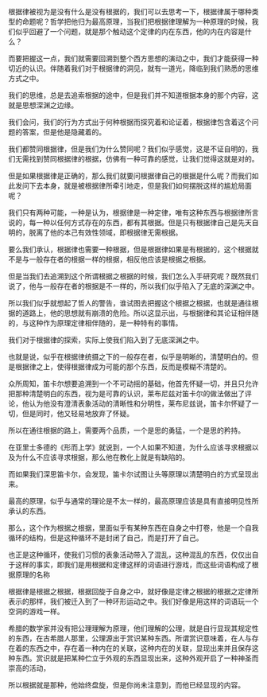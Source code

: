 <p data-pid="ZtjCxPfN">根据律被视为是没有什么是没有根据的，我们可以去思考一下，根据律属于哪种类型的命题呢？哲学把他归为最高原理，当我们把根据律理解为一种原理的时候，我们似乎回避了一个问题，就是那个触动这个定律的内在东西，他的内在内容是什么？</p><p data-pid="Fsl1crp1">而要把握这一点，我们就需要回溯到整个西方思想的演动之中，我们才能获得一种切近的认识。伴随着我们对于根据律的洞见，就有一道光，降临到我们熟悉的思维方式之中。</p><p data-pid="0DJSxDUy">我们的思维，总是去追索根据的途中，但是我们并不知道根据本身的那个内容，这就是思想深渊之边缘。</p><p data-pid="Lz4z_pIQ">我们会问，我们的行为方式出于何种根据而探究着和论证着，根据律包含着这个问题的答案，但是他是隐藏着的。</p><p data-pid="pINMaUJI">我们都赞同根据律，但是我们为什么赞同呢？我们似乎感觉，这是不证自明的，我们无需找到赞同根据律的根据，仿佛有一种可靠的感觉，让我们觉得这就是对的。</p><p data-pid="wMHDg1IP">但是如果根据律是正确的，那么我们就要问根据律自己的根据是什么呢？而我们如此发问下去本身，就是被根据律所牵引地走，但是我们如何摆脱这样的尴尬局面呢？</p><p data-pid="QiiwNdLV">我们只有两种可能，一种是认为，根据律是一种定律，唯有这种东西与根据律所言说的，每一种以任何方式存在的东西，都有其根据。但是只有根据律自己是先天自明的，脱离了他的本己有效性领域，即根据律无需根据。</p><p data-pid="QQ_UKDex">要么我们承认，根据律也需要一种根据，但是根据律如果是有根据的，这个根据就不是与一般存在者的根据一样的根据，相反他应该是根据之根据。</p><p data-pid="bkhulkmf">但是当我们去追溯到这个所谓根据之根据的时候，我们怎么入手研究呢？既然我们说了，他与一般存在者的根据是不一样的，所以我们似乎陷入了无底的深渊之中。</p><p data-pid="5GHPo_EN">所以我们似乎就想起了哲人的警告，谁试图去把握这个根据之根据，也就是通往根据的道路上，他的思想就有崩溃的危险。所以这显示出，与根据律和其论证相伴随的，与这种作为原理定律相伴随的，是一种特有的事情。</p><p data-pid="d_uslMzJ">我们对于根据律的探索，实际上使我们陷入到了无底深渊之中。</p><p data-pid="EJEp1SLX">也就是说，似乎在根据律统摄之下的一般存在者，似乎是明晰的，清楚明白的。但是根据律之上，使得根据律成为可能的那个东西，反而是模糊不清楚的。</p><p data-pid="AHphXKgS">众所周知，笛卡尔想要追溯到一个不可动摇的基础，他首先怀疑一切，并且只允许把那种清楚明白的东西，视为是可靠的认识，莱布尼兹对笛卡尔的做法做出了评论，他认为他没有澄清表象活动的清晰性和分明性，莱布尼兹说，笛卡尔怀疑了一切，但是同时，他又轻易地放弃了怀疑。</p><p data-pid="Z8hTaOS2">所以在通往根据的路上，需要两个品质，一个是思的勇猛，一个是思的矜持。</p><p data-pid="cH5V0Tds">在亚里士多德的《形而上学》就说到，一个人如果不知道，为什么应该寻求根据以及为什么不应该寻求根据，那么他在教化上就是有缺陷的。</p><p data-pid="vKvB5B6K">而如果我们深思笛卡尔，会发现，笛卡尔试图让头等原理以清楚明白的方式呈现出来。</p><p data-pid="uvwoM0wt">最高的原理，似乎与通常的理论是不太一样的，最高原理应该是具有直接明见性所承认的东西。</p><p data-pid="Hi_O9eA0">那么，这个作为根据之根据，里面似乎有某种东西在自身之中打卷，他是一个自我循环的结构，但是这种循环不是封闭了自己，而是打开了自己。</p><p data-pid="DF-a5BJ0">也正是这种循环，使我们习惯的表象活动带入了混乱，这种混乱的东西，仅仅出自于这样的事实，即我们是用根据和定律这样的词语进行游戏，而这些词语构成了根据原理的名称</p><p data-pid="Ylk3wAG2">根据律是根据之根据，根据回旋于自身之中，就好像是定律之根据的根据之定律所表示的那样，我们被迁入到了一种环形运动之中。我们好像是用这样的词语玩一个空洞的游戏一样。</p><p data-pid="gWw_K00V">希腊的数学家并没有把公理理解为原理，他们理解的公理，就是自行显现其规定性的东西，在古希腊人那里，公理源出于赏识某种东西。所谓赏识意味着，在人与存在着的东西之中，存在着一种内在的关联，这种内在的关联，显现出来并且保存这种东西。赏识就是把某种伫立于外观的东西显现出来，这种外观开启了一种神圣而崇高的活动，</p><p data-pid="hR_cEboc">所以根据就是那种，他始终盘旋，但是你尚未注意到，而他已经显现的内容。</p>